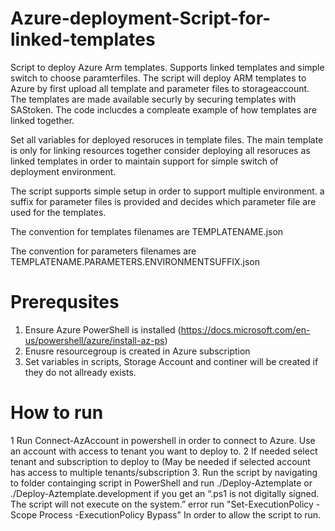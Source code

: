 

# Azure-deployment-Script-for-linked-templates
Script to deploy Azure Arm templates. Supports linked templates and simple switch to choose paramterfiles.
The script will deploy ARM templates to Azure by first upload all template and parameter files to storageaccount.
The templates are made available securly by securing templates with SAStoken.
The code inclucdes a compleate example of how templates are linked together.

Set all variables for deployed resoruces in template files. The main template is only for linking resources together consider deploying all resoruces as linked templates in order to maintain support for simple switch of deployment environment.


The script supports simple setup in order to support multiple environment. a suffix for parameter files is provided and decides which parameter file are used for the templates.

The convention for templates filenames are TEMPLATENAME.json

The convention for parameters filenames are TEMPLATENAME.PARAMETERS.ENVIRONMENTSUFFIX.json

# Prerequsites

1. Ensure Azure PowerShell is installed (https://docs.microsoft.com/en-us/powershell/azure/install-az-ps)
2. Enusre resourcegroup is created in Azure subscription
3. Set variables in scripts, Storage Account and continer will be created if they do not allready exists.

# How to run

1 Run Connect-AzAccount in powershell in order to connect to Azure. Use an account with access to tenant you want to deploy to.
2 If needed select tenant and subscription to deploy to (May be needed if selected account has access to multiple tenants/subscription
3. Run the script by navigating to folder containging script in PowerShell and run ./Deploy-Aztemplate or ./Deploy-Aztemplate.development
if you get an “.ps1 is not digitally signed. The script will not execute on the system.” error run "Set-ExecutionPolicy -Scope Process -ExecutionPolicy Bypass"
In order to allow the script to run.
